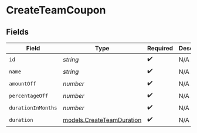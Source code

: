 # CreateTeamCoupon


## Fields

| Field                                                        | Type                                                         | Required                                                     | Description                                                  |
| ------------------------------------------------------------ | ------------------------------------------------------------ | ------------------------------------------------------------ | ------------------------------------------------------------ |
| `id`                                                         | *string*                                                     | :heavy_check_mark:                                           | N/A                                                          |
| `name`                                                       | *string*                                                     | :heavy_check_mark:                                           | N/A                                                          |
| `amountOff`                                                  | *number*                                                     | :heavy_check_mark:                                           | N/A                                                          |
| `percentageOff`                                              | *number*                                                     | :heavy_check_mark:                                           | N/A                                                          |
| `durationInMonths`                                           | *number*                                                     | :heavy_check_mark:                                           | N/A                                                          |
| `duration`                                                   | [models.CreateTeamDuration](../models/createteamduration.md) | :heavy_check_mark:                                           | N/A                                                          |